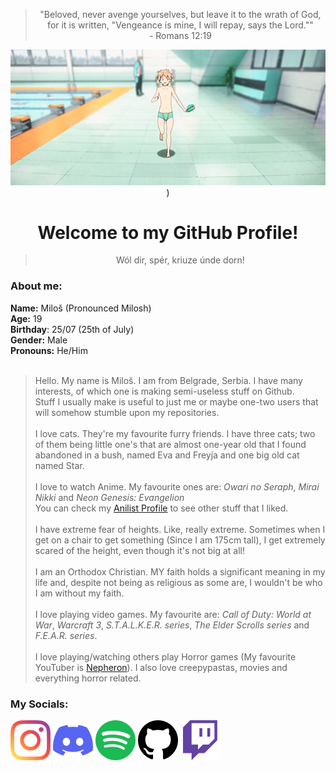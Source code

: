 <center>

> "Beloved, never avenge yourselves, but leave it to the wrath of God, for it is written, "Vengeance is mine, I will repay, says the Lord."" <br> - Romans 12:19

![Profile Banner](../assets/b7427bc1c077fe460d4d99bc5eb075311736359a_hq.gif))
</center>
<h1 align=center> Welcome to my GitHub Profile!</h1>
<center>

> Wól dir, spér, kriuze únde dorn!
</center>
<h3>About me:</h3>
<div>
<b>Name:</b> Miloš (Pronounced Milosh)<br><b>Age:</b> 19<br><b>Birthday</b>: 25/07 (25th of July)<br><b>Gender:</b> Male<br><b>Pronouns:</b> He/Him<br>
</div>
<br>

> Hello. My name is Miloš. I am from Belgrade, Serbia. I have many interests, of which one is making semi-useless stuff on Github.<br>Stuff I usually make is useful to just me or maybe one-two users that will somehow stumble upon my repositories.<br><br> I love cats. They're my favourite furry friends. I have three cats; two of them being little one's that are almost one-year old that I found abandoned in a bush, named Eva and Freyja and one big old cat named Star.<br><br>I love to watch Anime. My favourite ones are: <i>Owari no Seraph</i>, <i>Mirai Nikki</i> and <i>Neon Genesis: Evangelion</i><br>You can check my [Anilist Profile](https://anilist.co/user/MVukanichh/) to see other stuff that I liked.<br><br>I have extreme fear of heights. Like, really extreme. Sometimes when I get on a chair to get something (Since I am 175cm tall), I get extremely scared of the height, even though it's not big at all!<br><br>I am an Orthodox Christian. MY faith holds a significant meaning in my life and, despite not being as religious as some are, I wouldn't be who I am without my faith.<br><br>I love playing video games. My favourite are: <i>Call of Duty: World at War</i>, <i>Warcraft 3</i>, <i>S.T.A.L.K.E.R. series</i>, <i>The Elder Scrolls series</i> and <i>F.E.A.R. series</i>.<br><br>I love playing/watching others play Horror games (My favourite YouTuber is [Nepheron](https://youtube.com/@Nepheron)). I also love creepypastas, movies and everything horror related.

<h3>My Socials:</h3>

[![Instagram][1]][1.1] [![Discord][2]][2.1] [![Spotify][3]][3.1] [![GitHub][4]][4.1] [![Twitch][5]][5.1]

[1]: https://raw.githubusercontent.com/CLorant/readme-social-icons/main/large/colored/instagram.svg
[1.1]: https://instagram.com/mvukanichh
[2]: https://raw.githubusercontent.com/CLorant/readme-social-icons/main/large/colored/discord.svg
[2.1]: https://discordapp.com/users/298075005772627968
[3]: https://raw.githubusercontent.com/CLorant/readme-social-icons/main/large/colored/spotify.svg
[3.1]: https://open.spotify.com/user/mtyxzq3r228vnkj3cla7w0yo2?si=jIeGLQ92QuOdhyNWdEVuKg
[4]: https://raw.githubusercontent.com/CLorant/readme-social-icons/main/large/colored/github.svg
[4.1]: https://github.com/MVukanichh
[5]: https://raw.githubusercontent.com/CLorant/readme-social-icons/main/large/colored/twitch.svg
[5.1]: https://twitch.tv/mvukanichh
